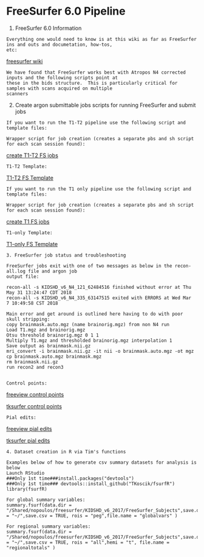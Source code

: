 # FreeSurfer 6.0 Pipeline

1. FreeSurfer 6.0 Information 
```
Everything one would need to know is at this wiki as far as FreeSurfer ins and outs and documetation, how-tos,
etc:
```

[freesurfer wiki](https://surfer.nmr.mgh.harvard.edu/fswiki)
```
We have found that FreeSurfer works best with Atropos N4 corrected inputs and the following scripts point at 
these in the bids structure.  This is particularly critical for samples with scans acquired on multiple 
scanners

```
2. Create argon submittable jobs scripts for running FreeSurfer and submit jobs
```
If you want to run the T1-T2 pipeline use the following script and template files:

Wrapper script for job creation (creates a separate pbs and sh script for each scan session found):
```
[create T1-T2 FS jobs](https://github.com/TKoscik/nimg_core/blob/master/tools/freesurfer/createFSjobsT1T2.sh)
```
T1-T2 Template:
```
[T1-T2 FS Template](https://github.com/TKoscik/nimg_core/blob/master/tools/freesurfer/TMPLT1T2FSv60.sh.in)
```
If you want to run the T1 only pipeline use the following script and template files:

Wrapper script for job creation (creates a separate pbs and sh script for each scan session found):
```
[create T1 FS jobs](https://github.com/TKoscik/nimg_core/blob/master/tools/freesurfer/createFSjobsT1.sh)
```
T1-only Template:
```
[T1-only FS Template](https://github.com/TKoscik/nimg_core/blob/master/tools/freesurfer/TMPLT1FSv60.sh.in)

```
3. FreeSurfer job status and troubleshooting
```
```
FreeSurfer jobs exit with one of two messages as below in the recon-all.log file and argon job
output file:

recon-all -s KIDSHD_v6_N4_121_62484516 finished without error at Thu May 31 13:24:47 CDT 2018
recon-all -s KIDSHD_v6_N4_335_63147515 exited with ERRORS at Wed Mar  7 10:49:58 CST 2018

Main error and get around is outlined here having to do with poor skull stripping:
copy brainmask.auto.mgz (name brainorig.mgz) from non N4 run
Load T1.mgz and brainorig.mgz
Otsu threshold brainorig.mgz 0 1 1
Multiply T1.mgz and thresholded brainorig.mgz interpolation 1
Save output as brainmask.nii.gz
mri_convert -i brainmask.nii.gz -it nii -o brainmask.auto.mgz -ot mgz
cp brainmask.auto.mgz brainmask.mgz
rm brainmask.nii.gz
run recon2 and recon3 
```

```Other fixes one sometimes needs are the following:

Control points:
```
[freeview control points](https://surfer.nmr.mgh.harvard.edu/fswiki/FsTutorial/ControlPoints_freeview)

[tksurfer control points](https://surfer.nmr.mgh.harvard.edu/fswiki/FsTutorial/ControlPoints_tktools)
```
Pial edits:
```
[freeview pial edits](https://surfer.nmr.mgh.harvard.edu/fswiki/FsTutorial/PialEdits_freeview)

[tksurfer pial edits](https://surfer.nmr.mgh.harvard.edu/fswiki/FsTutorial/PialEdits_tktools)
```
4. Dataset creation in R via Tim's functions

Examples below of how to generate csv summary datasets for analysis is below
Launch RStudio
###Only 1st time###install.packages("devtools")
###Only 1st time### devtools::install_github("TKoscik/fsurfR")
library(fsurfR)

For global summary variables:
summary.fsurf(data.dir = "/Shared/nopoulos/freesurfer/KIDSHD_v6_2017/FreeSurfer_Subjects",save.dir = "~/",save.csv = TRUE, rois = "peg",file.name = "globalvars" )

For regional summary variables:
summary.fsurf(data.dir = "/Shared/nopoulos/freesurfer/KIDSHD_v6_2017/FreeSurfer_Subjects",save.dir = "~/",save.csv = TRUE, rois = "all",hemi = "t", file.name = "regionaltotals" )

```
